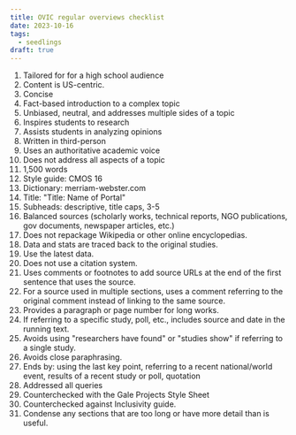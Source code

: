 ```yaml
---
title: OVIC regular overviews checklist
date: 2023-10-16
tags:
  - seedlings
draft: true
---
```

1. Tailored for for a high school audience
2. Content is US-centric.
3. Concise
4. Fact-based introduction to a complex topic
5. Unbiased, neutral, and addresses multiple sides of a topic
6. Inspires students to research
7. Assists students in analyzing opinions
8. Written in third-person
9. Uses an authoritative academic voice
10. Does not address all aspects of a topic
11. 1,500 words
12. Style guide: CMOS 16
13. Dictionary: merriam-webster.com
14. Title: "Title: Name of Portal"
15. Subheads: descriptive, title caps, 3-5
16. Balanced sources (scholarly works, technical reports, NGO publications, gov documents, newspaper articles, etc.)
17. Does not repackage Wikipedia or other online encyclopedias.
18. Data and stats are traced back to the original studies.
19. Use the latest data.
20. Does not use a citation system.
21. Uses comments or footnotes to add source URLs at the end of the first sentence that uses the source.
22. For a source used in multiple sections, uses a comment referring to the original comment instead of linking to the same source.
23. Provides a paragraph or page number for long works.
24. If referring to a specific study, poll, etc., includes source and date in the running text.
25. Avoids using "researchers have found" or "studies show" if referring to a single study.
26. Avoids close paraphrasing.
27. Ends by: using the last key point, referring to a recent national/world event, results of a recent study or poll, quotation
28. Addressed all queries
29. Counterchecked with the Gale Projects Style Sheet
30. Counterchecked against Inclusivity guide.
30. Condense any sections that are too long or have more detail than is useful.
